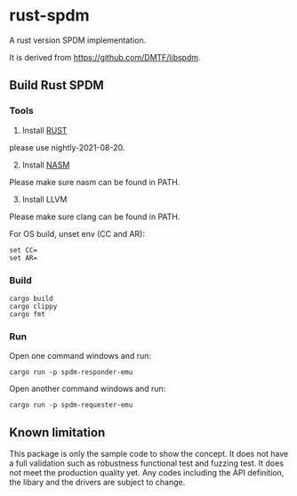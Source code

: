 # rust-spdm

A rust version SPDM implementation.

It is derived from https://github.com/DMTF/libspdm.

## Build Rust SPDM

### Tools

1. Install [RUST](https://www.rust-lang.org/)

please use nightly-2021-08-20.

2. Install [NASM](https://www.nasm.us/)

Please make sure nasm can be found in PATH.

3. Install LLVM

Please make sure clang can be found in PATH.

For OS build, unset env (CC and AR):

```
set CC=
set AR=
```

### Build

```
cargo build
cargo clippy
cargo fmt
```

### Run

Open one command windows and run:
```
cargo run -p spdm-responder-emu
```

Open another command windows and run:
```
cargo run -p spdm-requester-emu
```

## Known limitation
This package is only the sample code to show the concept. It does not have a full validation such as robustness functional test and fuzzing test. It does not meet the production quality yet. Any codes including the API definition, the libary and the drivers are subject to change.
